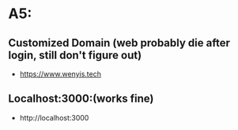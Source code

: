 # A5:
## Customized Domain (web probably die after login, still don't figure out)
- https://www.wenyis.tech
  

## Localhost:3000:(works fine)
- http://localhost:3000


